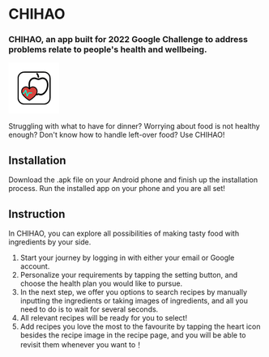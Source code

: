 # CHIHAO

### CHIHAO, an app built for 2022 Google Challenge to address problems relate to people's health and wellbeing. 

<img src="assets/images/app_icon.png" width="100" height="100">

Struggling with what to have for dinner? Worrying about food is not healthy enough? Don't know how to handle left-over food? Use CHIHAO!

## Installation

Download the .apk file on your Android phone and finish up the installation process. Run the installed app on your phone and you are all set!

## Instruction

In CHIHAO, you can explore all possibilities of making tasty food with ingredients by your side. 
1. Start your journey by logging in with either your email or Google account. 
2. Personalize your requirements by tapping the setting button, and choose the health plan you would like to pursue. 
3. In the next step, we offer you options to search recipes by manually inputting the ingredients or taking images of ingredients, and all you need to do is to wait for several seconds. 
4. All relevant recipes will be ready for you to select!
5. Add recipes you love the most to the favourite by tapping the heart icon besides the recipe image in the recipe page, and you will be able to revisit them whenever you want to！
